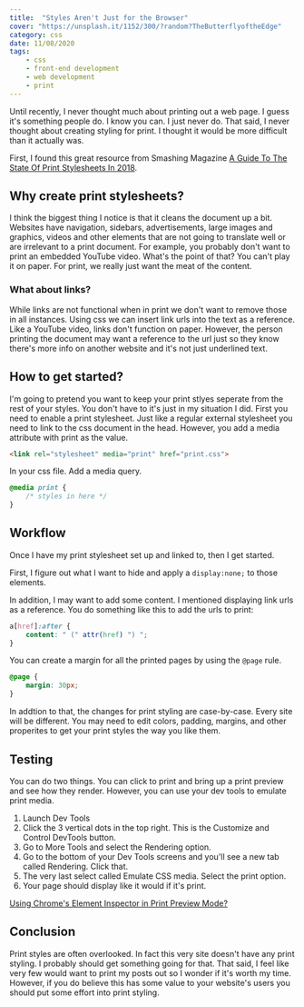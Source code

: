 ```yaml
---
title:  "Styles Aren't Just for the Browser" 
cover: "https://unsplash.it/1152/300/?random?TheButterflyoftheEdge"
category: css
date: 11/08/2020
tags:
    - css
    - front-end development
    - web development
    - print
---
```


Until recently, I never thought much about printing out a web page. I guess it's something people do. I know you can. I just never do. That said, I never thought about creating styling for print. I thought it would be more difficult than it actually was.

First, I found this great resource from Smashing Magazine [A Guide To The State Of Print Stylesheets In 2018](https://www.smashingmagazine.com/2018/05/print-stylesheets-in-2018/). 

## Why create print stylesheets?

I think the biggest thing I notice is that it cleans the document up a bit. Websites have navigation, sidebars, advertisements, large images and graphics, videos and other elements that are not going to translate well or are irrelevant to a print document. For example, you probably don't want to print an embedded YouTube video. What's the point of that? You can't play it on paper. For print, we really just want the meat of the content.

### What about links?

While links are not functional when in print we don't want to remove those in all instances. Using css we can insert link urls into the text as a reference. Like a YouTube video, links don't function on paper. However, the person printing the document may want a reference to the url just so they know there's more info on another website and it's not just underlined text.

## How to get started?

I'm going to pretend you want to keep your print stlyes seperate from the rest of your styles. You don't have to it's just in my situation I did. First you need to enable a print stylesheet. Just like a regular external stylesheet you need to link to the css document in the head. However, you add a media attribute with print as the value.

``` html
<link rel="stylesheet" media="print" href="print.css">
```

In your css file. Add a media query.

``` css
@media print {
    /* styles in here */
}
```

## Workflow

Once I have my print stylesheet set up and linked to, then I get started.

First, I figure out what I want to hide and apply a ```display:none;``` to those elements.

In addition, I may want to add some content. I mentioned displaying link urls as a reference. You do something like this to add the urls to print:

``` css
a[href]:after {
    content: " (" attr(href) ") ";
}
```

You can create a margin for all the printed pages by using the ```@page``` rule.

``` css 
@page {
    margin: 30px;
}
```

In addtion to that, the changes for print styling are case-by-case. Every site will be different. You may need to edit colors, padding, margins, and other properites to get your print styles the way you like them.


## Testing

You can do two things. You can click to print and bring up a print preview and see how they render. However, you can use your dev tools to emulate print media. 

1. Launch Dev Tools
2. Click the 3 vertical dots in the top right. This is the Customize and Control DevTools button.
3. Go to More Tools and select the Rendering option.
4. Go to the bottom of your Dev Tools screens and you'll see a new tab called Rendering. Click that.
5. The very last select called Emulate CSS media. Select the print option. 
6. Your page should display like it would if it's print.

[Using Chrome's Element Inspector in Print Preview Mode?](https://stackoverflow.com/questions/9540990/using-chromes-element-inspector-in-print-preview-mode)

## Conclusion

Print styles are often overlooked. In fact this very site doesn't have any print styling. I probably should get something going for that. That said, I feel like very few would want to print my posts out so I wonder if it's worth my time. However, if you do believe this has some value to your website's users you should put some effort into print styling.


